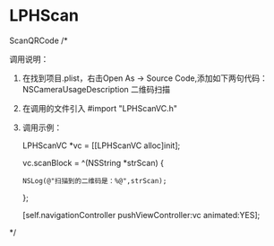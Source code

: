 # LPHScan
ScanQRCode
/*
 
 调用说明：
 1. 在找到项目.plist，右击Open As -> Source Code,添加如下两句代码：
        <key>NSCameraUsageDescription</key>
        <string>二维码扫描</string>
 
 2. 在调用的文件引入 #import "LPHScanVC.h"
 
 3. 调用示例：
 
    LPHScanVC *vc = [[LPHScanVC alloc]init];
 
    vc.scanBlock = ^(NSString *strScan) {
 
        NSLog(@"扫描到的二维码是：%@",strScan);
    };
 
    [self.navigationController pushViewController:vc animated:YES];
 
 */
